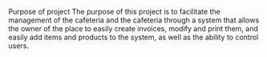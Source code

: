 Purpose of project
The purpose of this project is to facilitate the management of the cafeteria and the cafeteria through a system that allows the owner of the place to easily create invoices, modify and print them, and easily add items and products to the system, as well as the ability to control users.
